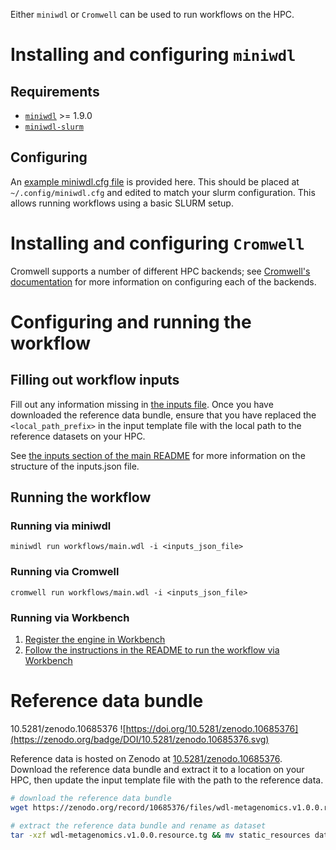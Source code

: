 Either `miniwdl` or `Cromwell` can be used to run workflows on the HPC.

# Installing and configuring `miniwdl`

## Requirements

- [`miniwdl`](https://github.com/chanzuckerberg/miniwdl) >= 1.9.0
- [`miniwdl-slurm`](https://github.com/miniwdl-ext/miniwdl-slurm)

## Configuring

An [example miniwdl.cfg file](miniwdl.cfg) is provided here. This should be placed at `~/.config/miniwdl.cfg` and edited to match your slurm configuration. This allows running workflows using a basic SLURM setup.

# Installing and configuring `Cromwell`

Cromwell supports a number of different HPC backends; see [Cromwell's documentation](https://cromwell.readthedocs.io/en/stable/backends/HPC/) for more information on configuring each of the backends.

# Configuring and running the workflow

## Filling out workflow inputs

Fill out any information missing in [the inputs file](inputs.hpc.json). Once you have downloaded the reference data bundle, ensure that you have replaced the `<local_path_prefix>` in the input template file with the local path to the reference datasets on your HPC.

See [the inputs section of the main README](../../README.md#workflow-inputs) for more information on the structure of the inputs.json file.

## Running the workflow

### Running via miniwdl

`miniwdl run workflows/main.wdl -i <inputs_json_file>`

### Running via Cromwell

`cromwell run workflows/main.wdl -i <inputs_json_file>`

### Running via Workbench

1. [Register the engine in Workbench](https://docs.dnastack.com/docs/connecting-to-a-workflow-engine)
2. [Follow the instructions in the README to run the workflow via Workbench](../../README.md#run-using-workbench)

# Reference data bundle

10.5281/zenodo.10685376
![https://doi.org/10.5281/zenodo.10685376](https://zenodo.org/badge/DOI/10.5281/zenodo.10685376.svg)

Reference data is hosted on Zenodo at [10.5281/zenodo.10685376](https://zenodo.org/record/10685376).  Download the reference data bundle and extract it to a location on your HPC, then update the input template file with the path to the reference data.

```bash
# download the reference data bundle
wget https://zenodo.org/record/10685376/files/wdl-metagenomics.v1.0.0.resource.tg

# extract the reference data bundle and rename as dataset
tar -xzf wdl-metagenomics.v1.0.0.resource.tg && mv static_resources dataset
```